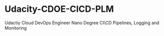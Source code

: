 # Udacity-CDOE-CICD-PLM
Udactiy Cloud DevOps Engineer Nano Degree CI\CD Pipelines, Logging and Monitoring
